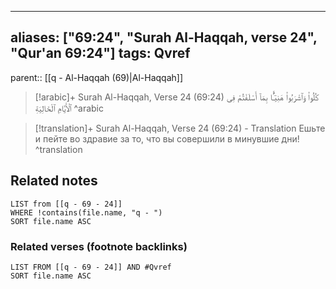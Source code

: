 
---
aliases: ["69:24", "Surah Al-Haqqah, verse 24", "Qur'an 69:24"]
tags: Qvref
---

parent:: [[q - Al-Haqqah (69)|Al-Haqqah]]

> [!arabic]+ Surah Al-Haqqah, Verse 24 (69:24)
> <span class="quran-arabic">كُلُوا۟ وَٱشْرَبُوا۟ هَنِيٓـًٔۢا بِمَآ أَسْلَفْتُمْ فِى ٱلْأَيَّامِ ٱلْخَالِيَةِ</span>
^arabic

> [!translation]+ Surah Al-Haqqah, Verse 24 (69:24) - Translation
> Ешьте и пейте во здравие за то, что вы совершили в минувшие дни!
^translation



## Related notes
```dataview
LIST from [[q - 69 - 24]]
WHERE !contains(file.name, "q - ")
SORT file.name ASC
```

### Related verses (footnote backlinks)
```dataview
LIST FROM [[q - 69 - 24]] AND #Qvref
SORT file.name ASC
```

